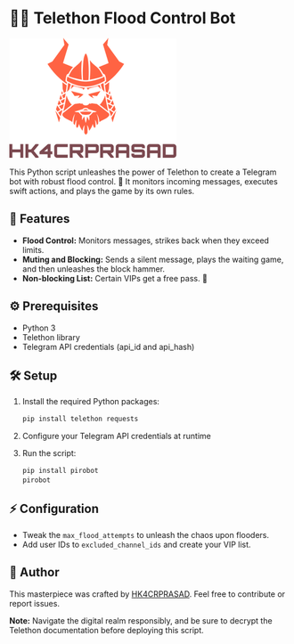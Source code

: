 # 🕵️‍♂️ Telethon Flood Control Bot

![HK4CRPRASAD](https://raw.githubusercontent.com/hk4crprasad/ph/master/HK4CRPRASAD_free-file.png)

This Python script unleashes the power of Telethon to create a Telegram bot with robust flood control. 🚧 It monitors incoming messages, executes swift actions, and plays the game by its own rules.

## 🚀 Features

- **Flood Control:** Monitors messages, strikes back when they exceed limits.
- **Muting and Blocking:** Sends a silent message, plays the waiting game, and then unleashes the block hammer.
- **Non-blocking List:** Certain VIPs get a free pass. 🌟

## ⚙️ Prerequisites

- Python 3
- Telethon library
- Telegram API credentials (api_id and api_hash)

## 🛠️ Setup

1. Install the required Python packages:

   ```bash
   pip install telethon requests
   ```

2. Configure your Telegram API credentials at runtime

3. Run the script:

   ```bash
   pip install pirobot
   pirobot
   ```

## ⚡ Configuration

- Tweak the `max_flood_attempts` to unleash the chaos upon flooders.
- Add user IDs to `excluded_channel_ids` and create your VIP list.

## 🎩 Author

This masterpiece was crafted by [HK4CRPRASAD](https://github.com/HK4CRPRASAD). Feel free to contribute or report issues.

**Note:** Navigate the digital realm responsibly, and be sure to decrypt the Telethon documentation before deploying this script.
